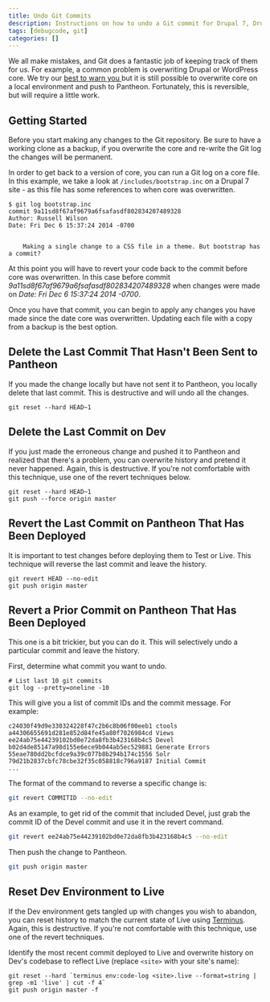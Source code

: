 ```yaml
---
title: Undo Git Commits
description: Instructions on how to undo a Git commit for Drupal 7, Drupal 6, and Pantheon.
tags: [debugcode, git]
categories: []
---
```

We all make mistakes, and Git does a fantastic job of keeping track of them for us. For example, a common problem is overwriting Drupal or WordPress core. We try our [best to warn you ](/docs/upstream-updates) but it is still possible to overwrite core on a local environment and push to Pantheon. Fortunately, this is reversible, but will require a little work.

## Getting Started

Before you start making any changes to the Git repository. Be sure to have a working clone as a backup, if you overwrite the core and re-write the Git log the changes will be permanent.

In order to get back to a version of core, you can run a Git log on a core file. In this example, we take a look at `/includes/bootstrap.inc` on a Drupal 7 site - as this file has some references to when core was overwritten.

```nohighlight
$ git log bootstrap.inc
commit 9a11sd8f67af9679a6fsafasdf802834207489328
Author: Russell Wilson
Date: Fri Dec 6 15:37:24 2014 -0700


    Making a single change to a CSS file in a theme. But bootstrap has a commit?
```
At this point you will have to revert your code back to the commit before core was overwritten. In this case before commit _9a11sd8f67af9679a6fsafasdf802834207489328_ when changes were made on _Date: Fri Dec 6 15:37:24 2014 -0700_.

Once you have that commit, you can begin to apply any changes you have made since the date core was overwritten. Updating each file with a copy from a backup is the best option.

## Delete the Last Commit That Hasn't Been Sent to Pantheon

If you made the change locally but have not sent it to Pantheon, you locally delete that last commit. This is destructive and will undo all the changes.
```nohighlight
git reset --hard HEAD~1
```
## Delete the Last Commit on Dev

If you just made the erroneous change and pushed it to Pantheon and realized that there's a problem, you can overwrite history and pretend it never happened. Again, this is destructive. If you're not comfortable with this technique, use one of the revert techniques below.

```nohighlight
git reset --hard HEAD~1
git push --force origin master
```
## Revert the Last Commit on Pantheon That Has Been Deployed

It is important to test changes before deploying them to Test or Live. This technique will reverse the last commit and leave the history.
```nohighlight
git revert HEAD --no-edit
git push origin master
```
## Revert a Prior Commit on Pantheon That Has Been Deployed

This one is a bit trickier, but you can do it. This will selectively undo a particular commit and leave the history.

First, determine what commit you want to undo.

```nohighlight
# List last 10 git commits
git log --pretty=oneline -10
```
This will give you a list of commit IDs and the commit message. For example:

```nohighlight
c24030f49d9e330324228f47c2b6c8b06f00eeb1 ctools
a44306655691d281e852d84fe45a80f7026984cd Views
ee24ab75e44239102bd0e72da8fb3b423168b4c5 Devel
b02d4de85147a98d155e6ece9b044ab5ec529881 Generate Errors
55eae780dd2bcfdce9a39c077b8b294b174c1556 Solr
79d21b2837cbfc78cbe32f35c058818c796a9187 Initial Commit
...
```
The format of the command to reverse a specific change is:

```bash
git revert COMMITID --no-edit
```
As an example, to get rid of the commit that included Devel, just grab the commit ID of the Devel commit and use it in the revert command.
```bash
git revert ee24ab75e44239102bd0e72da8fb3b423168b4c5 --no-edit
```
Then push the change to Pantheon.

```bash
git push origin master
```


## Reset Dev Environment to Live
If the Dev environment gets tangled up with changes you wish to abandon, you can reset history to match the current state of Live using [Terminus](/docs/terminus). Again, this is destructive. If you're not comfortable with this technique, use one of the revert techniques.

Identify the most recent commit deployed to Live and overwrite history on Dev's codebase to reflect Live (replace `<site>` with your site's name):
```
git reset --hard `terminus env:code-log <site>.live --format=string | grep -m1 'live' | cut -f 4`
git push origin master -f
```

